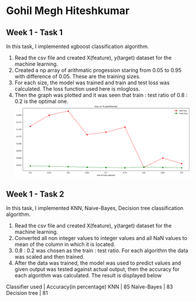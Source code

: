 # Gohil Megh Hiteshkumar

## Week 1 - Task 1
In this task, I implemented xgboost classification algorithm.
1. Read the csv file and created X(feature), y(target) dataset for the machine learning.
2. Created a np array of arithmatic progession staring from 0.05 to 0.95 with difference of 0.05. These are the training sizes.
3. For each size, the model was trained and train and test loss was calculated. The loss function used here is mlogloss.
4. Then the graph was plotted and it was seen that train : test ratio of 0.8 : 0.2 is the optimal one.
![alt text](https://github.com/Megh-Gohil/Image-Captioning-SOC/blob/main/Week%201/output.png)

## Week 1 - Task 2
In this task, I implemented KNN, Naive-Bayes, Decision tree classification algorithm.
1. Read the csv file and created X(feature), y(target) dataset for the machine learning.
2. Converted all non integer values to integer values and all NaN values to mean of the column in which it is located.
3. 0.8 : 0.2 was chosen as the train : test ratio. For each algorithm the data was scaled and then trained.
4. After the data was trained, the model was used to predict values and given output was tested against actual output, then the accuracy for each algorithm was calculated. The result is displayed below

Classifier used | Accuracy(in percentage) 
KNN | 85
Naive-Bayes | 83
Decision tree | 81


